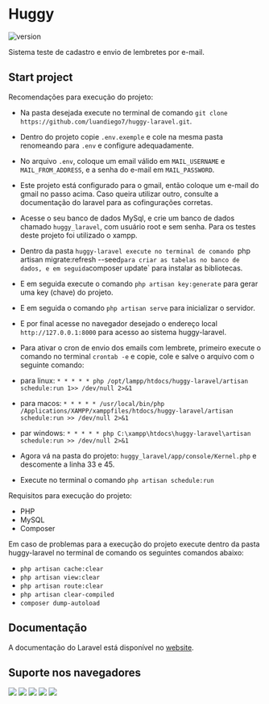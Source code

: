 # Huggy

![version](https://img.shields.io/badge/version-5.5-blue.svg)

Sistema teste de cadastro e envio de lembretes por e-mail.

## Start project

Recomendações para execução do projeto:

- Na pasta desejada execute no terminal de comando `git clone https://github.com/luandiego7/huggy-laravel.git`.
- Dentro do projeto copie `.env.exemple` e cole na mesma pasta renomeando para `.env` e configure adequadamente.
- No arquivo `.env`, coloque um email válido em `MAIL_USERNAME` e `MAIL_FROM_ADDRESS`, e a senha do e-mail em `MAIL_PASSWORD`.
- Este projeto está configurado para o gmail, então coloque um e-mail do gmail no passo acima. Caso queira utilizar outro, consulte a documentação do laravel para as cofingurações corretas.
- Acesse o seu banco de dados MySql, e crie um banco de dados chamado `huggy_laravel`, com usuário root e sem senha. Para os testes deste projeto foi utilizado o xampp.
- Dentro da pasta `huggy-laravel execute no terminal de comando `php artisan migrate:refresh --seed` para criar as tabelas no banco de dados, e em seguida `composer update` para instalar as bibliotecas.
- E em seguida execute o comando `php artisan key:generate` para gerar uma key (chave) do projeto.
- E em seguida o comando `php artisan serve` para inicializar o servidor.
- E por final acesse no navegador desejado o endereço local `http://127.0.0.1:8000` para acesso ao sistema huggy-laravel.

- Para ativar o cron de envio dos emails com lembrete, primeiro execute o comando no terminal `crontab -e` e copie, cole e salve o arquivo com o seguinte comando: 
- para linux: `* * * * * php /opt/lampp/htdocs/huggy-laravel/artisan schedule:run 1>> /dev/null 2>&1` 
- para macos: `* * * * * /usr/local/bin/php /Applications/XAMPP/xamppfiles/htdocs/huggy-laravel/artisan schedule:run >> /dev/null 2>&1`
- par windows: `* * * * * php C:\xampp\htdocs\huggy-laravel\artisan schedule:run >> /dev/null 2>&1`

- Agora vá na pasta do projeto: `huggy_laravel/app/console/Kernel.php` e descomente a linha 33 e 45. 
- Execute no terminal o comando `php artisan schedule:run`

Requisitos para execução do projeto:

- PHP
- MySQL
- Composer

Em caso de problemas para a execução do projeto execute dentro da pasta huggy-laravel no terminal de comando os seguintes comandos abaixo:

- `php artisan cache:clear`
- `php artisan view:clear`
- `php artisan route:clear`
- `php artisan clear-compiled`
- `composer dump-autoload`

## Documentação
A documentação do Laravel está disponível no [website](https://laravel.com/docs/).

## Suporte nos navegadores

![](public/images/readme/browsers/chrome.png)
![](public/images/readme/browsers/firefox.png)
![](public/images/readme/browsers/edge.png)
![](public/images/readme/browsers/safari.png)
![](public/images/readme/browsers/opera.png)
